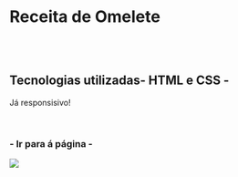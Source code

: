 <h1>Receita de Omelete</h1>

<br>
<br>
<h2>Tecnologias utilizadas- HTML e CSS - </h2>
<p>Já responsisivo!</p><br>

<h3>- Ir para á página - <a href="https://diegodev37.github.io/Receita-Omelete/"></h3>


<img src="https://github.com/diegodev37/Receita-Omelete/blob/master/images/foto%20do%20projeto%20GitHub.Omelete.png?raw=true">

